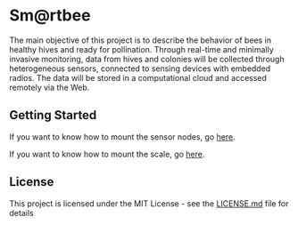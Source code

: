 # Sm@rtbee
The main objective of this project is to describe the behavior of bees in healthy hives and ready for pollination. Through real-time and minimally invasive monitoring, data from hives and colonies will be collected through heterogeneous sensors, connected to sensing devices with embedded radios. The data will be stored in a computational cloud and accessed remotely via the Web.

## Getting Started

If you want to know how to mount the sensor nodes, go [here](Sensor\Nodes).

If you want to know how to mount the scale, go [here](Scale).


## License

This project is licensed under the MIT License - see the [LICENSE.md](LICENSE) file for details
